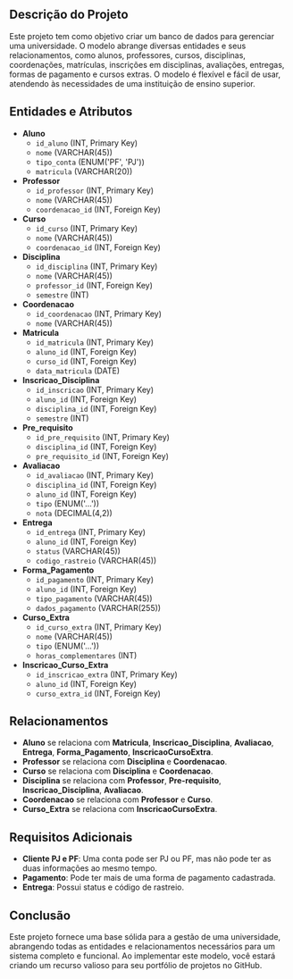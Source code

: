 <h2>Descrição do Projeto</h2>
<p>
    Este projeto tem como objetivo criar um banco de dados para gerenciar uma universidade. O modelo abrange diversas entidades e seus relacionamentos, como alunos, professores, cursos, disciplinas, coordenações, matrículas, inscrições em disciplinas, avaliações, entregas, formas de pagamento e cursos extras. O modelo é flexível e fácil de usar, atendendo às necessidades de uma instituição de ensino superior.
</p>

<h2>Entidades e Atributos</h2>
<ul>
    <li>
        <strong>Aluno</strong>
        <ul>
            <li><code>id_aluno</code> (INT, Primary Key)</li>
            <li><code>nome</code> (VARCHAR(45))</li>
            <li><code>tipo_conta</code> (ENUM('PF', 'PJ'))</li>
            <li><code>matricula</code> (VARCHAR(20))</li>
        </ul>
    </li>
    <li>
        <strong>Professor</strong>
        <ul>
            <li><code>id_professor</code> (INT, Primary Key)</li>
            <li><code>nome</code> (VARCHAR(45))</li>
            <li><code>coordenacao_id</code> (INT, Foreign Key)</li>
        </ul>
    </li>
    <li>
        <strong>Curso</strong>
        <ul>
            <li><code>id_curso</code> (INT, Primary Key)</li>
            <li><code>nome</code> (VARCHAR(45))</li>
            <li><code>coordenacao_id</code> (INT, Foreign Key)</li>
        </ul>
    </li>
    <li>
        <strong>Disciplina</strong>
        <ul>
            <li><code>id_disciplina</code> (INT, Primary Key)</li>
            <li><code>nome</code> (VARCHAR(45))</li>
            <li><code>professor_id</code> (INT, Foreign Key)</li>
            <li><code>semestre</code> (INT)</li>
        </ul>
    </li>
    <li>
        <strong>Coordenacao</strong>
        <ul>
            <li><code>id_coordenacao</code> (INT, Primary Key)</li>
            <li><code>nome</code> (VARCHAR(45))</li>
        </ul>
    </li>
    <li>
        <strong>Matricula</strong>
        <ul>
            <li><code>id_matricula</code> (INT, Primary Key)</li>
            <li><code>aluno_id</code> (INT, Foreign Key)</li>
            <li><code>curso_id</code> (INT, Foreign Key)</li>
            <li><code>data_matricula</code> (DATE)</li>
        </ul>
    </li>
    <li>
        <strong>Inscricao_Disciplina</strong>
        <ul>
            <li><code>id_inscricao</code> (INT, Primary Key)</li>
            <li><code>aluno_id</code> (INT, Foreign Key)</li>
            <li><code>disciplina_id</code> (INT, Foreign Key)</li>
            <li><code>semestre</code> (INT)</li>
        </ul>
    </li>
    <li>
        <strong>Pre_requisito</strong>
        <ul>
            <li><code>id_pre_requisito</code> (INT, Primary Key)</li>
            <li><code>disciplina_id</code> (INT, Foreign Key)</li>
            <li><code>pre_requisito_id</code> (INT, Foreign Key)</li>
        </ul>
    </li>
    <li>
        <strong>Avaliacao</strong>
        <ul>
            <li><code>id_avaliacao</code> (INT, Primary Key)</li>
            <li><code>disciplina_id</code> (INT, Foreign Key)</li>
            <li><code>aluno_id</code> (INT, Foreign Key)</li>
            <li><code>tipo</code> (ENUM('...'))</li>
            <li><code>nota</code> (DECIMAL(4,2))</li>
        </ul>
    </li>
    <li>
        <strong>Entrega</strong>
        <ul>
            <li><code>id_entrega</code> (INT, Primary Key)</li>
            <li><code>aluno_id</code> (INT, Foreign Key)</li>
            <li><code>status</code> (VARCHAR(45))</li>
            <li><code>codigo_rastreio</code> (VARCHAR(45))</li>
        </ul>
    </li>
    <li>
        <strong>Forma_Pagamento</strong>
        <ul>
            <li><code>id_pagamento</code> (INT, Primary Key)</li>
            <li><code>aluno_id</code> (INT, Foreign Key)</li>
            <li><code>tipo_pagamento</code> (VARCHAR(45))</li>
            <li><code>dados_pagamento</code> (VARCHAR(255))</li>
        </ul>
    </li>
    <li>
        <strong>Curso_Extra</strong>
        <ul>
            <li><code>id_curso_extra</code> (INT, Primary Key)</li>
            <li><code>nome</code> (VARCHAR(45))</li>
            <li><code>tipo</code> (ENUM('...'))</li>
            <li><code>horas_complementares</code> (INT)</li>
        </ul>
    </li>
    <li>
        <strong>Inscricao_Curso_Extra</strong>
        <ul>
            <li><code>id_inscricao_extra</code> (INT, Primary Key)</li>
            <li><code>aluno_id</code> (INT, Foreign Key)</li>
            <li><code>curso_extra_id</code> (INT, Foreign Key)</li>
        </ul>
    </li>
</ul>
    <h2>Relacionamentos</h2>
    <ul>
        <li><strong>Aluno</strong> se relaciona com <strong>Matricula</strong>, <strong>Inscricao_Disciplina</strong>, <strong>Avaliacao</strong>, <strong>Entrega</strong>, <strong>Forma_Pagamento</strong>, <strong>InscricaoCursoExtra</strong>.</li>
        <li><strong>Professor</strong> se relaciona com <strong>Disciplina</strong> e <strong>Coordenacao</strong>.</li>
        <li><strong>Curso</strong> se relaciona com <strong>Disciplina</strong> e <strong>Coordenacao</strong>.</li>
        <li><strong>Disciplina</strong> se relaciona com <strong>Professor</strong>, <strong>Pre-requisito</strong>, <strong>Inscricao_Disciplina</strong>, <strong>Avaliacao</strong>.</li>
        <li><strong>Coordenacao</strong> se relaciona com <strong>Professor</strong> e <strong>Curso</strong>.</li>
        <li><strong>Curso_Extra</strong> se relaciona com <strong>InscricaoCursoExtra</strong>.</li>
    </ul>
    <h2>Requisitos Adicionais</h2>
    <ul>
        <li><strong>Cliente PJ e PF</strong>: Uma conta pode ser PJ ou PF, mas não pode ter as duas informações ao mesmo tempo.</li>
        <li><strong>Pagamento</strong>: Pode ter mais de uma forma de pagamento cadastrada.</li>
        <li><strong>Entrega</strong>: Possui status e código de rastreio.</li>
    </ul>
    <h2>Conclusão</h2>
    <p>
        Este projeto fornece uma base sólida para a gestão de uma universidade, abrangendo todas as entidades e relacionamentos necessários para um sistema completo e funcional. Ao implementar este modelo, você estará criando um recurso valioso para seu portfólio de projetos no GitHub.
    </p>
</body>
</html>
